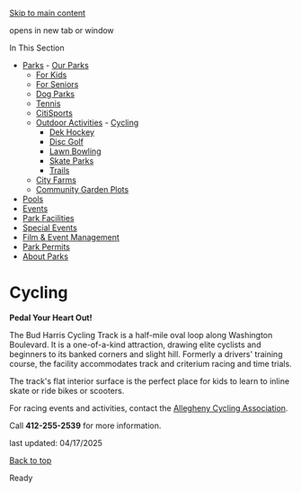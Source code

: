 [Skip to main content](https://www.pittsburghpa.gov/Recreation-Events/Parks/Outdoor-Activities/Cycling#main-content)

opens in new tab or window

In This Section

- [Parks](https://www.pittsburghpa.gov/Recreation-Events/Parks)  - [Our Parks](https://www.pittsburghpa.gov/Recreation-Events/Parks/Our-Parks)
  - [For Kids](https://www.pittsburghpa.gov/Recreation-Events/Parks/For-Kids)
  - [For Seniors](https://www.pittsburghpa.gov/Recreation-Events/Parks/For-Seniors)
  - [Dog Parks](https://www.pittsburghpa.gov/Recreation-Events/Parks/Dog-Parks)
  - [Tennis](https://www.pittsburghpa.gov/Recreation-Events/Parks/Tennis)
  - [CitiSports](https://www.pittsburghpa.gov/Recreation-Events/Parks/CitiSports)
  - [Outdoor Activities](https://www.pittsburghpa.gov/Recreation-Events/Parks/Outdoor-Activities)    - [Cycling](https://www.pittsburghpa.gov/Recreation-Events/Parks/Outdoor-Activities/Cycling)
    - [Dek Hockey](https://www.pittsburghpa.gov/Recreation-Events/Parks/Outdoor-Activities/Dek-Hockey)
    - [Disc Golf](https://www.pittsburghpa.gov/Recreation-Events/Parks/Outdoor-Activities/Disc-Golf)
    - [Lawn Bowling](https://www.pittsburghpa.gov/Recreation-Events/Parks/Outdoor-Activities/Lawn-Bowling)
    - [Skate Parks](https://www.pittsburghpa.gov/Recreation-Events/Parks/Outdoor-Activities/Skate-Parks)
    - [Trails](https://www.pittsburghpa.gov/Recreation-Events/Parks/Outdoor-Activities/Trails)
  - [City Farms](https://www.pittsburghpa.gov/Recreation-Events/Parks/City-Farms)
  - [Community Garden Plots](https://www.pittsburghpa.gov/Recreation-Events/Parks/Community-Garden-Plots)
- [Pools](https://www.pittsburghpa.gov/Recreation-Events/Pools)
- [Events](https://www.pittsburghpa.gov/Recreation-Events/Events)
- [Park Facilities](https://www.pittsburghpa.gov/Recreation-Events/Park-Facilities)
- [Special Events](https://www.pittsburghpa.gov/Recreation-Events/Special-Events)
- [Film & Event Management](https://www.pittsburghpa.gov/Recreation-Events/Film-Event-Management)
- [Park Permits](https://www.pittsburghpa.gov/Recreation-Events/Park-Permits)
- [About Parks](https://www.pittsburghpa.gov/Recreation-Events/About-Parks)

# Cycling

**Pedal Your Heart Out!**

The Bud Harris Cycling Track is a half-mile oval loop along Washington Boulevard. It is a one-of-a-kind attraction, drawing elite cyclists and beginners to its banked corners and slight hill. Formerly a drivers' training course, the facility accommodates track and criterium racing and time trials.

The track's flat interior surface is the perfect place for kids to learn to inline skate or ride bikes or scooters.

For racing events and activities, contact the [Allegheny Cycling Association](https://www.acaracing.com/).

Call **412-255-2539** for more information.

last updated: 04/17/2025

[Back to top](https://www.pittsburghpa.gov/Recreation-Events/Parks/Outdoor-Activities/Cycling#body-top)

Ready
